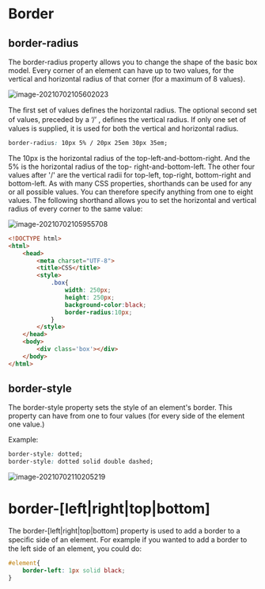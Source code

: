 # Border

## border-radius

The border-radius property allows you to change the shape of the basic box model.
Every corner of an element can have up to two values, for the vertical and horizontal radius of that corner (for a
maximum of 8 values).

![image-20210702105602023](/home/aidyn/snap/typora/39/.config/Typora/typora-user-images/image-20210702105602023.png)

The ﬁrst set of values deﬁnes the horizontal radius. The optional second set of values, preceded by a ‘/’ , deﬁnes the
vertical radius. If only one set of values is supplied, it is used for both the vertical and horizontal radius.

```css
border-radius: 10px 5% / 20px 25em 30px 35em;
```

The 10px is the horizontal radius of the top-left-and-bottom-right. And the 5% is the horizontal radius of the top-
right-and-bottom-left. The other four values after '/' are the vertical radii for top-left, top-right, bottom-right and
bottom-left.
As with many CSS properties, shorthands can be used for any or all possible values. You can therefore specify
anything from one to eight values. The following shorthand allows you to set the horizontal and vertical radius of
every corner to the same value:

![image-20210702105955708](/home/aidyn/snap/typora/39/.config/Typora/typora-user-images/image-20210702105955708.png)

```html
<!DOCTYPE html>
<html>
    <head>
        <meta charset="UTF-8">
        <title>CSS</title>
        <style>
            .box{
                width: 250px;
                height: 250px;
                background-color:black;
                border-radius:10px;
            }
        </style>
    </head>
    <body>
        <div class='box'></div>
    </body>
</html>
```

## border-style

The border-style property sets the style of an element's border. This property can have from one to four values
(for every side of the element one value.)

Example:

```css
border-style: dotted;
border-style: dotted solid double dashed;
```

![image-20210702110205219](/home/aidyn/snap/typora/39/.config/Typora/typora-user-images/image-20210702110205219.png)

# border-[left|right|top|bottom]

The border-[left|right|top|bottom] property is used to add a border to a speciﬁc side of an element.
For example if you wanted to add a border to the left side of an element, you could do:

```css
#element{
	border-left: 1px solid black;
}
```

